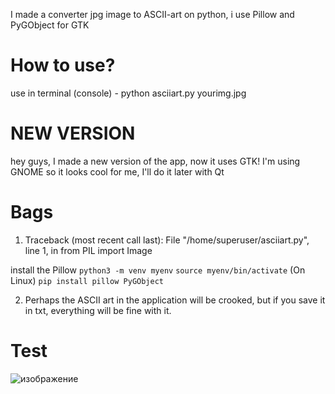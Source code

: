 I made a converter jpg image to ASCII-art on python, i use Pillow and PyGObject for GTK
# How to use?
use in terminal (console) - python asciiart.py yourimg.jpg

# NEW VERSION
hey guys, I made a new version of the app, now it uses GTK! I'm using GNOME so it looks cool for me, I'll do it later with Qt

# Bags

1. Traceback (most recent call last):
  File "/home/superuser/asciiart.py", line 1, in <module>
    from PIL import Image
  
install the Pillow
`python3 -m venv myenv`
`source myenv/bin/activate` (On Linux)
`pip install pillow PyGObject`

2. Perhaps the ASCII art in the application will be crooked, but if you save it in txt, everything will be fine with it.



# Test

![изображение](https://github.com/user-attachments/assets/616fd31b-194a-45d7-808e-8ea07857ff2a)


